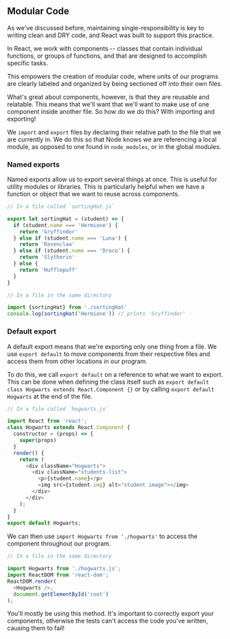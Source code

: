 ## Modular Code
As we've discussed before, maintaining single-responsibility is key to writing clean and DRY code, and React was built to support this practice.

In React, we work with components -- classes that contain individual functions, or groups of functions, and that are designed to accomplish specific tasks.

This empowers the creation of modular code, where units of our programs are clearly labeled and organized by being sectioned off into their own files.

What's great about components, however, is that they are reusable and relatable. This means that we'll want that we'll want to make use of one component inside another file. So how do we do this? With importing and exporting!

We `import` and `export` files by declaring their relative path to the file that we are currently in. We do this so that Node knows we are referencing a local module, as opposed to one found in `node_modules`, or in the global modules.

### Named exports
Named exports allow us to export several things at once. This is useful for utility modules or libraries. This is particularly helpful when we have a function or object that we want to reuse across components.

```js
// In a file called `sortingHat.js`

export let sortingHat = (student) => {
  if (student.name === 'Hermione') {
    return 'Gryffindor'
  } else if (student.name === 'Luna') {
    return 'Ravenclaw'
  } else if (student.name === 'Draco') {
    return 'Slytherin'
  } else {
    return 'Hufflepuff'
  }
}
```
```js
// In a file in the same directory

import {sortingHat} from './sortingHat'
console.log(sortingHat('Hermione')) // prints 'Gryffindor'
```
### Default export
A default export means that we're exporting only one thing from a file. We use `export default` to move components from their respective files and access them from other locations in our program.

To do this, we call `export default` on a reference to what we want to export. This can be done when defining the class itself such as `export default class Hogwarts extends React.Component {}` or by calling `export default Hogwarts` at the end of the file.

```js
// In a file called `hogwarts.js`

import React from 'react';
class Hogwarts extends React.Component {
  constructor = (props) => {
    super(props)
  }
  render() {
    return (
      <div className="Hogwarts">
        <div className="students-list">
          <p>{student.name}</p>
          <img src={student.img} alt="student image"></img>
        </div>
      </div>
    );
  }
}
export default Hogwarts;
```
We can then use `import Hogwarts from './hogwarts'` to access the component throughout our program.

```js
// In a file in the same directory

import Hogwarts from './hogwarts.js';
import ReactDOM from 'react-dom';
ReactDOM.render(
  <Hogwarts />,
  document.getElementById('root')
);

```
You'll mostly be using this method. It's important to correctly export your components, otherwise the tests can't access the code you've written, causing them to fail!
